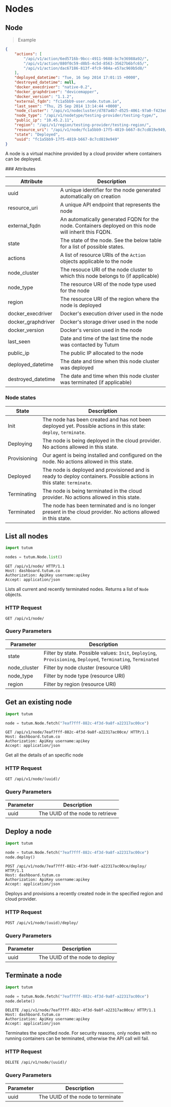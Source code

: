 # Nodes

## Node

> Example

```json
{
	"actions": [
		"/api/v1/action/6ed5716b-9bcc-4911-9688-bc7e36988a92/",
		"/api/v1/action/880f0c59-d8b5-4c5d-8563-35627b6bfc65/",
		"/api/v1/action/dac67186-813f-4fc9-984a-e57ac969b5d8/"
	],
	"deployed_datetime": "Tue, 16 Sep 2014 17:01:15 +0000",
	"destroyed_datetime": null,
	"docker_execdriver": "native-0.2",
	"docker_graphdriver": "devicemapper",
	"docker_version": "1.1.2",
	"external_fqdn": "fc1a5bb9-user.node.tutum.io",
	"last_seen": "Thu, 25 Sep 2014 13:14:44 +0000",
	"node_cluster": "/api/v1/nodecluster/d787a4b7-d525-4061-97a0-f423e8f1d229/",
	"node_type": "/api/v1/nodetype/testing-provider/testing-type/",
	"public_ip": "10.45.2.11",
	"region": "/api/v1/region/testing-provider/testing-region/",
	"resource_uri": "/api/v1/node/fc1a5bb9-17f5-4819-b667-8c7cd819e949/",
	"state": "Deployed",
	"uuid": "fc1a5bb9-17f5-4819-b667-8c7cd819e949"
}
```

A node is a virtual machine provided by a cloud provider where containers can be deployed.

### Attributes

Attribute | Description
--------- | -----------
uuid | A unique identifier for the node generated automatically on creation
resource_uri | A unique API endpoint that represents the node
external_fqdn | An automatically generated FQDN for the node. Containers deployed on this node will inherit this FQDN.
state | The state of the node. See the below table for a list of possible states.
actions | A list of resource URIs of the `Action` objects applicable to the node
node_cluster | The resouce URI of the node cluster to which this node belongs to (if applicable)
node_type | The resource URI of the node type used for the node
region | The resource URI of the region where the node is deployed
docker_execdriver | Docker's execution driver used in the node
docker_graphdriver | Docker's storage driver used in the node
docker_version | Docker's version used in the node
last_seen | Date and time of the last time the node was contacted by Tutum
public_ip | The public IP allocated to the node
deployed_datetime | The date and time when this node cluster was deployed
destroyed_datetime | The date and time when this node cluster was terminated (if applicable)


### Node states

State | Description
----- | -----------
Init | The node has been created and has not been deployed yet. Possible actions in this state: `deploy`, `terminate`.
Deploying | The node is being deployed in the cloud provider. No actions allowed in this state.
Provisioning | Our agent is being installed and configured on the node. No actions allowed in this state.
Deployed | The node is deployed and provisioned and is ready to deploy containers. Possible actions in this state: `terminate`.
Terminating | The node is being terminated in the cloud provider. No actions allowed in this state.
Terminated | The node has been terminated and is no longer present in the cloud provider. No actions allowed in this state.


## List all nodes

```python
import tutum

nodes = tutum.Node.list()
```

```http
GET /api/v1/node/ HTTP/1.1
Host: dashboard.tutum.co
Authorization: ApiKey username:apikey
Accept: application/json
```

Lists all current and recently terminated nodes. Returns a list of `Node` objects.

### HTTP Request

`GET /api/v1/node/`

### Query Parameters

Parameter | Description
--------- | ----------- 
state | Filter by state. Possible values: `Init`, `Deploying`, `Provisioning`, `Deployed`, `Terminating`, `Terminated`
node_cluster | Filter by node cluster (resource URI)
node_type | Filter by node type (resource URI)
region | Filter by region (resource URI)



## Get an existing node

```python
import tutum

node = tutum.Node.fetch("7eaf7fff-882c-4f3d-9a8f-a22317ac00ce")
```

```http
GET /api/v1/node/7eaf7fff-882c-4f3d-9a8f-a22317ac00ce/ HTTP/1.1
Host: dashboard.tutum.co
Authorization: ApiKey username:apikey
Accept: application/json
```


Get all the details of an specific node

### HTTP Request

`GET /api/v1/node/(uuid)/`

### Query Parameters

Parameter | Description
--------- | ----------- 
uuid | The UUID of the node to retrieve



## Deploy a node

```python
import tutum

node = tutum.Node.fetch("7eaf7fff-882c-4f3d-9a8f-a22317ac00ce")
node.deploy()
```

```http
POST /api/v1/node/7eaf7fff-882c-4f3d-9a8f-a22317ac00ce/deploy/ HTTP/1.1
Host: dashboard.tutum.co
Authorization: ApiKey username:apikey
Accept: application/json
```

Deploys and provisions a recently created node in the specified region and cloud provider.

### HTTP Request

`POST /api/v1/node/(uuid)/deploy/`

### Query Parameters

Parameter | Description
--------- | ----------- 
uuid | The UUID of the node to deploy



## Terminate a node

```python
import tutum

node = tutum.Node.fetch("7eaf7fff-882c-4f3d-9a8f-a22317ac00ce")
node.delete()
```

```http
DELETE /api/v1/node/7eaf7fff-882c-4f3d-9a8f-a22317ac00ce/ HTTP/1.1
Host: dashboard.tutum.co
Authorization: ApiKey username:apikey
Accept: application/json
```

Terminates the specified node. For security reasons, only nodes with no running containers can be terminated, otherwise the API call will fail.

### HTTP Request

`DELETE /api/v1/node/(uuid)/`

### Query Parameters

Parameter | Description
--------- | ----------- 
uuid | The UUID of the node to terminate



